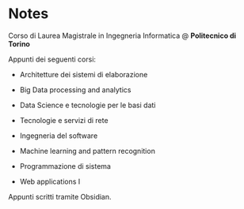 # Notes

Corso di Laurea Magistrale in Ingegneria Informatica @ **Politecnico di Torino**

Appunti dei seguenti corsi:
- Architetture dei sistemi di elaborazione
- Big Data processing and analytics
- Data Science e tecnologie per le basi dati
- Tecnologie e servizi di rete

- Ingegneria del software
- Machine learning and pattern recognition
- Programmazione di sistema
- Web applications I

Appunti scritti tramite Obsidian.
